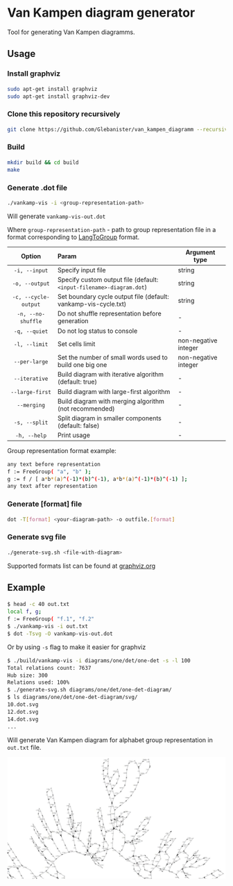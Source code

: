 # Van Kampen diagram generator

Tool for generating Van Kampen diagramms.

## Usage

### Install graphviz

```bash
sudo apt-get install graphviz
sudo apt-get install graphviz-dev
```

### Clone this repository recursively

```bash
git clone https://github.com/Glebanister/van_kampen_diagramm --recursive
```

### Build

```bash
mkdir build && cd build
make
```

### Generate .dot file

```bash
./vankamp-vis -i <group-representation-path>
```

Will generate `vankamp-vis-out.dot`

Where `group-representation-path` - path to group representation file in a format corresponding to
[LangToGroup](https://github.com/YaccConstructor/LangToGroup)
format.

|        Option        | Param                                                                 | Argument type        |
|:--------------------:|:----------------------------------------------------------------------|----------------------|
|    `-i, --input`     | Specify input file                                                    | string               |
|    `-o, --output`    | Specify custom output file (default:  `<input-filename>-diagram.dot`) | string               |
| `-c, --cycle-output` | Set boundary cycle output file (default:    vankamp-vis-cycle.txt)    | string               |
|  `-n, --no-shuffle`  | Do not shuffle representation before generation                       | -                    |
|    `-q, --quiet`     | Do not log status to console                                          | -                    |
|    `-l, --limit`     | Set cells limit                                                       | non-negative integer |
|    `--per-large`     | Set the number of small words used to build one big one               | non-negative integer |
|    `--iterative`     | Build diagram with iterative algorithm (default:  true)               | -                    |
|   `--large-first`    | Build diagram with large-first algorithm                              | -                    |
|     `--merging`      | Build diagram with merging algorithm (not recommended)                | -                    |
|    `-s, --split`     | Split diagram in smaller components (default: false)                  | -                    |
|     `-h, --help`     | Print usage                                                           | -                    |

Group representation format example:

```bash
any text before representation
f := FreeGroup( "a", "b" );
g := f / [ a*b*(a)^(-1)*(b)^(-1), a*b*(a)^(-1)*(b)^(-1) ];
any text after representation
```

### Generate [format] file

```bash
dot -T[format] <your-diagram-path> -o outfile.[format]
```

### Generate svg file

```bash
./generate-svg.sh <file-with-diagram>
```

Supported formats list can be found at [graphviz.org](https://graphviz.org/doc/info/output.html)

## Example

```bash
$ head -c 40 out.txt
local f, g;
f := FreeGroup( "f.1", "f.2"
$ ./vankamp-vis -i out.txt
$ dot -Tsvg -O vankamp-vis-out.dot
```

Or by using `-s` flag to make it easier for graphviz

```bash
$ ./build/vankamp-vis -i diagrams/one/det/one-det -s -l 100
Total relations count: 7637
Hub size: 300
Relations used: 100%
$ ./generate-svg.sh diagrams/one/det/one-det-diagram/
$ ls diagrams/one/det/one-det-diagram/svg/
10.dot.svg
12.dot.svg
14.dot.svg
...
```

Will generate Van Kampen diagram for alphabet group representation in `out.txt` file.

![example](media/example.jpg)
